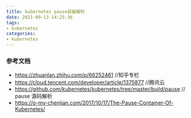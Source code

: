 ```yaml
---
title: kubernetes pause容器解析
date: 2021-09-13 14:25:36
tags:
- kubernetes
categories:
- kubernetes
---
```


### 参考文档

- https://zhuanlan.zhihu.com/p/66252461  //知乎专栏
- https://cloud.tencent.com/developer/article/1375877 //腾讯云
- https://github.com/kubernetes/kubernetes/tree/master/build/pause  // pause 源码解析
- https://o-my-chenjian.com/2017/10/17/The-Pause-Container-Of-Kubernetes/

